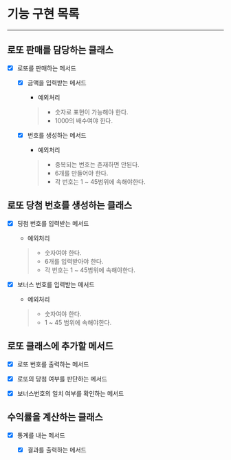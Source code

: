 # 기능 구현 목록
- - -
## 로또 판매를 담당하는 클래스
- [x] 로또를 판매하는 메서드
  - [x] 금액을 입력받는 메서드
    - 예외처리
    > - 숫자로 표현이 가능해야 한다.
    > - 1000의 배수여야 한다.
  
  - [x] 번호를 생성하는 메서드
    - 예외처리
    > - 중복되는 번호는 존재하면 안된다.
    > - 6개를 만들어야 한다.
    > - 각 번호는 1 ~ 45범위에 속해야한다.

## 로또 당첨 번호를 생성하는 클래스
- [x] 딩첨 번호를 입력받는 메서드
  - 예외처리
  > - 숫자여야 한다.
  > - 6개를 입력받아야 한다.
  > - 각 번호는 1 ~ 45범위에 속해야한다.

- [x] 보너스 번호를 입력받는 메서드
  - 예외처리
  > - 숫자여야 한다.
  > - 1 ~ 45 범위에 속해야한다.

  
## 로또 클래스에 추가할 메서드
- [x] 로또 번호를 출력하는 메서드
- [x] 로또의 당첨 여부를 판단하는 메서드
- [x] 보너스번호의 일치 여부를 확인하는 메서드


## 수익률을 계산하는 클래스
- [x] 통계를 내는 메서드
  - [x] 결과를 출력하는 메서드



